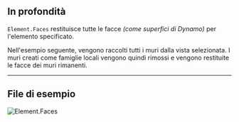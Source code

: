 ## In profondità
`Element.Faces` restituisce tutte le facce _(come superfici di Dynamo)_ per l'elemento specificato.

Nell'esempio seguente, vengono raccolti tutti i muri dalla vista selezionata. I muri creati come famiglie locali vengono quindi rimossi e vengono restituite le facce dei muri rimanenti.

___
## File di esempio

![Element.Faces](./Revit.Elements.Element.Faces_img.jpg)
